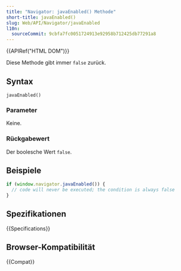```yaml
---
title: "Navigator: javaEnabled() Methode"
short-title: javaEnabled()
slug: Web/API/Navigator/javaEnabled
l10n:
  sourceCommit: 9cbfa7fc0051724913e92958b712425db77291a8
---
```


{{APIRef("HTML DOM")}}

Diese Methode gibt immer `false` zurück.

## Syntax

```js-nolint
javaEnabled()
```

### Parameter

Keine.

### Rückgabewert

Der boolesche Wert `false`.

## Beispiele

```js
if (window.navigator.javaEnabled()) {
  // code will never be executed; the condition is always false
}
```

## Spezifikationen

{{Specifications}}

## Browser-Kompatibilität

{{Compat}}
